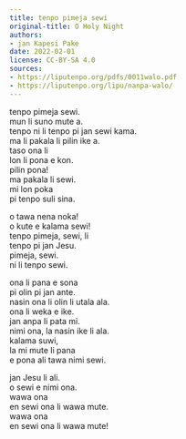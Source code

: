 ```yaml
---
title: tenpo pimeja sewi
original-title: O Holy Night
authors:
- jan Kapesi Pake
date: 2022-02-01
license: CC-BY-SA 4.0
sources:
- https://liputenpo.org/pdfs/0011walo.pdf
- https://liputenpo.org/lipu/nanpa-walo/
---
```


tenpo pimeja sewi.  
mun li suno mute a.  
tenpo ni li tenpo pi jan sewi kama.  
ma li pakala li pilin ike a.  
taso ona li  
lon li pona e kon.  
pilin pona!  
ma pakala li sewi.  
mi lon poka  
pi tenpo suli sina.

o tawa nena noka!  
o kute e kalama sewi!  
tenpo pimeja, sewi, li  
tenpo pi jan Jesu.  
pimeja, sewi.  
ni li tenpo sewi.

ona li pana e sona  
pi olin pi jan ante.  
nasin ona li olin li utala ala.  
ona li weka e ike.  
jan anpa li pata mi.  
nimi ona, la nasin ike li ala.  
kalama suwi,  
la mi mute li pana  
e pona ali tawa nimi sewi.

jan Jesu li ali.  
o sewi e nimi ona.  
wawa ona  
en sewi ona li wawa mute.  
wawa ona  
en sewi ona li wawa mute!